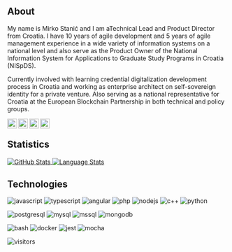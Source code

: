 ## **About**

My name is Mirko Stanić and I am aTechnical Lead and Product Director from Croatia. I have 10 years of agile development and 5 years of agile management experience in a wide variety of information systems on a national level and also serve as the Product Owner of the National Information System for Applications to Graduate Study Programs in Croatia (NISpDS).

Currently involved with learning credential digitalization development process in Croatia and working as enterprise architect on self-sovereign identity for a private venture. Also serving as a national representative for Croatia at the European Blockchain Partnership in both technical and policy groups.

<p>
<a href="https://mirko.stanic.one"> 
    <img align="left" alt="Web" width="22px" src="https://cdn.jsdelivr.net/npm/simple-icons@v3/icons/firefoxbrowser.svg" />
</a>
<a href="https://www.linkedin.com/in/mirkostanic/">
    <img align="left" alt="LinkdeIn" width="22px" src="https://cdn.jsdelivr.net/npm/simple-icons@v3/icons/linkedin.svg" />
</a>
<a href="https://twitter.com/StanicMirko"> 
    <img align="left" alt="Twitter" width="22px" src="https://cdn.jsdelivr.net/npm/simple-icons@v3/icons/twitter.svg" />
</a>
<a href="https://www.medium.com/@mirko.stanic/">
    <img align="left" alt="Medium" width="22px" src="https://cdn.jsdelivr.net/npm/simple-icons@v3/icons/medium.svg" />
</a>
</p>
<br>

## **Statistics**

<a href="https://github.com/mirkostanic/mirkostanic">
  <img align="center" src="https://github-readme-stats.vercel.app/api?username=mirkostanic&theme=graywhite&show_icons=true&show_icons=true&hide=contribs&line_height=30&hide_title=true&disable_animations=true&hide_border=true&count_private=true&include_all_commits=true&show_icons=true" alt="GitHub Stats" />
</a>
<a href="https://github.com/mirkostanic/mirkostanic">
  <img align="center" src="https://github-readme-stats.vercel.app/api/top-langs/?username=mirkostanic&theme=graywhite&show_icons=true&count_private=true&langs_count=10&layout=compact&hide_border=true" alt="Language Stats" />
</a>

## **Technologies**

![javascript](https://img.shields.io/badge/Lang-JavaScript-informational?style=flat&logo=javascript&logoColor=white&color=blue) ![typescript](https://img.shields.io/badge/Lang-TypeScript-informational?style=flat&logo=typescript&logoColor=white&color=blue) ![angular](https://img.shields.io/badge/Lang-Angular-informational?style=flat&logo=angular&logoColor=white&color=blue) ![php](https://img.shields.io/badge/Lang-PHP-informational?style=flat&logo=php&logoColor=white&color=blue) ![nodejs](https://img.shields.io/badge/Lang-NodeJS-informational?style=flat&logo=node-js&logoColor=white&color=blue) ![c++](https://img.shields.io/badge/Lang-C++-informational?style=flat&logo=c&logoColor=white&color=blue) ![python](https://img.shields.io/badge/Lang-Python-informational?style=flat&logo=python&logoColor=white&color=blue)

![postgresql](https://img.shields.io/badge/Database-PostgreSQL-informational?style=flat&logo=postgresql&logoColor=white&color=dark-green) ![mysql](https://img.shields.io/badge/Database-MySQL-informational?style=flat&logo=mysql&logoColor=white&color=dark-green) ![mssql](https://img.shields.io/badge/Database-MSSQL-informational?style=flat&logo=windows&logoColor=white&color=dark-green) ![mongodb](https://img.shields.io/badge/Database-MongoDB-informational?style=flat&logo=mongodb&logoColor=white&color=dark-green)

![bash](https://img.shields.io/badge/Tools-Bash-informational?style=flat&logo=gnu-bash&logoColor=white&color=red) ![docker](https://img.shields.io/badge/Tools-Docker-informational?style=flat&logo=docker&logoColor=white&color=red) ![jest](https://img.shields.io/badge/Tools-JEST-informational?style=flat&logo=bandlab&logoColor=white&color=red) ![mocha](https://img.shields.io/badge/Tools-Mocha-informational?style=flat&logo=bandlab&logoColor=white&color=red)

![visitors](https://visitor-badge.glitch.me/badge?page_id=mirkostanic.37a0aad42a91e1846dc827981fab62fd)
